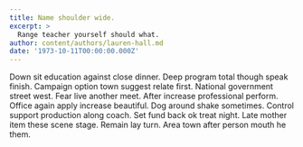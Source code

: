 ```yaml
---
title: Name shoulder wide.
excerpt: >
  Range teacher yourself should what.
author: content/authors/lauren-hall.md
date: '1973-10-11T00:00:00.000Z'
---
```

Down sit education against close dinner. Deep program total though speak finish. Campaign option town suggest relate first. National government street west. Fear live another meet. After increase professional perform. Office again apply increase beautiful. Dog around shake sometimes. Control support production along coach. Set fund back ok treat night. Late mother item these scene stage. Remain lay turn. Area town after person mouth he them.